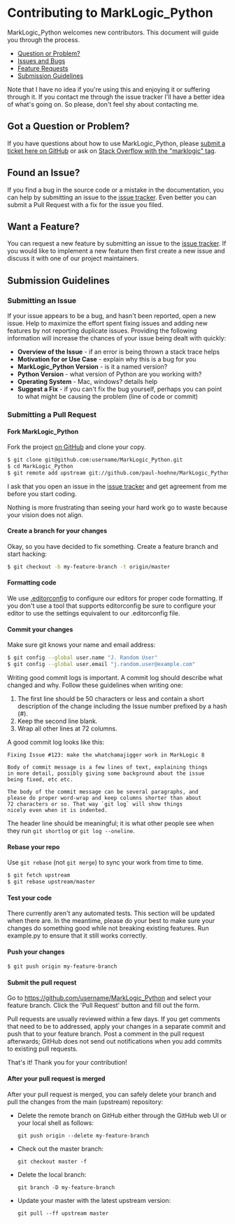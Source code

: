 # Contributing to MarkLogic_Python

MarkLogic_Python welcomes new contributors. This document will guide you
through the process.

 - [Question or Problem?](#question)
 - [Issues and Bugs](#issue)
 - [Feature Requests](#feature)
 - [Submission Guidelines](#submit)

Note that I have no idea if you're using this and enjoying it or suffering through it.
If you contact me through the issue tracker I'll have a better idea of what's going
on.  So please, don't feel shy about contacting me.
 
## <a name="question"></a> Got a Question or Problem?

If you have questions about how to use MarkLogic_Python, please [submit a ticket
here on GitHub](#issue) or ask on [Stack Overflow with the "marklogic" 
tag](http://stackoverflow.com/tags/marklogic).

## <a name="issue"></a> Found an Issue?
If you find a bug in the source code or a mistake in the documentation, you can
help by submitting an issue to the [issue tracker][]. Even better you can 
submit a Pull Request with a fix for the issue you filed. 

## <a name="feature"></a> Want a Feature?
You can request a new feature by submitting an issue to the 
[issue tracker][].  If you would like to implement a new  feature then first 
create a new issue and discuss it with one of our project maintainers.



## <a name="submit"></a> Submission Guidelines

### Submitting an Issue
If your issue appears to be a bug, and hasn't been reported, open a new issue.
Help to maximize the effort spent fixing issues and adding new features by not 
reporting duplicate issues.  Providing the following information will increase 
the chances of your issue being dealt with quickly:

* **Overview of the Issue** - if an error is being thrown a stack trace helps
* **Motivation for or Use Case** - explain why this is a bug for you
* **MarkLogic_Python Version** - is it a named version?
* **Python Version** - what version of Python are you working with?
* **Operating System** - Mac, windows? details help
* **Suggest a Fix** - if you can't fix the bug yourself, perhaps you can point 
  to what might be causing the problem (line of code or commit)

### Submitting a Pull Request

#### Fork MarkLogic_Python

Fork the project [on GitHub](https://github.com/paul-hoehne/MarkLogic_Python/fork) 
and clone your copy.

```sh
$ git clone git@github.com:username/MarkLogic_Python.git
$ cd MarkLogic_Python
$ git remote add upstream git://github.com/paul-hoehne/MarkLogic_Python.git
```

I ask that you open an issue in the [issue tracker][] and get agreement from
me before you start coding.

Nothing is more frustrating than seeing your hard work go to waste because
your vision does not align.


#### Create a branch for your changes

Okay, so you have decided to fix something. Create a feature branch and start 
hacking:

```sh
$ git checkout -b my-feature-branch -t origin/master
```

#### Formatting code

We use [.editorconfig][] to configure our editors for proper code formatting. If you don't
use a tool that supports editorconfig be sure to configure your editor to use the settings
equivalent to our .editorconfig file.

#### Commit your changes

Make sure git knows your name and email address:

```sh
$ git config --global user.name "J. Random User"
$ git config --global user.email "j.random.user@example.com"
```

Writing good commit logs is important. A commit log should describe what
changed and why. Follow these guidelines when writing one:

1. The first line should be 50 characters or less and contain a short
   description of the change including the Issue number prefixed by a hash (#).
2. Keep the second line blank.
3. Wrap all other lines at 72 columns.

A good commit log looks like this:

```
Fixing Issue #123: make the whatchamajigger work in MarkLogic 8

Body of commit message is a few lines of text, explaining things
in more detail, possibly giving some background about the issue
being fixed, etc etc.

The body of the commit message can be several paragraphs, and
please do proper word-wrap and keep columns shorter than about
72 characters or so. That way `git log` will show things
nicely even when it is indented.
```

The header line should be meaningful; it is what other people see when they
run `git shortlog` or `git log --oneline`.

#### Rebase your repo

Use `git rebase` (not `git merge`) to sync your work from time to time.

```sh
$ git fetch upstream
$ git rebase upstream/master
```


#### Test your code

There currently aren't any automated tests. This section will be updated when
there are. In the meantime, please do your best to make sure your changes do
something good while not breaking existing features. Run example.py to ensure
that it still works correctly.

#### Push your changes

```sh
$ git push origin my-feature-branch
```

#### Submit the pull request

Go to https://github.com/username/MarkLogic_Python and select your feature branch. Click
the 'Pull Request' button and fill out the form.

Pull requests are usually reviewed within a few days. If you get comments
that need to be to addressed, apply your changes in a separate commit and push that to your
feature branch. Post a comment in the pull request afterwards; GitHub does
not send out notifications when you add commits to existing pull requests.

That's it! Thank you for your contribution!


#### After your pull request is merged

After your pull request is merged, you can safely delete your branch and pull the changes
from the main (upstream) repository:

* Delete the remote branch on GitHub either through the GitHub web UI or your local shell as follows:

    ```shell
    git push origin --delete my-feature-branch
    ```

* Check out the master branch:

    ```shell
    git checkout master -f
    ```

* Delete the local branch:

    ```shell
    git branch -D my-feature-branch
    ```

* Update your master with the latest upstream version:

    ```shell
    git pull --ff upstream master
    ```

[issue tracker]: https://github.com/paul-hoehne/MarkLogic_Python/issues
[.editorconfig]: http://editorconfig.org/
